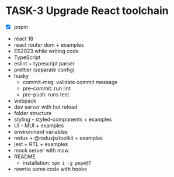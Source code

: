 # TASK-3 Upgrade React toolchain 

* [x] pnpm
* react 18
* react router dom + examples
* ES2023 while writing code
* TypeScript
* eslint + typescript parser
* prettier (separate config)
* husky
  * commit-msg: validate commit message
  * pre-commit: run lint
  * pre-push: runs test
* webpack
* dev server with hot reload
* folder structure
* styling - styled-components + examples
* UI - MUI + examples
* environment variables
* redux + @reduxjs/toolkit + examples
* jest + RTL + examples
* mock server with msw
* README
  * installation: `npm i -g pnpm@7`
* rewrite some code with hooks
